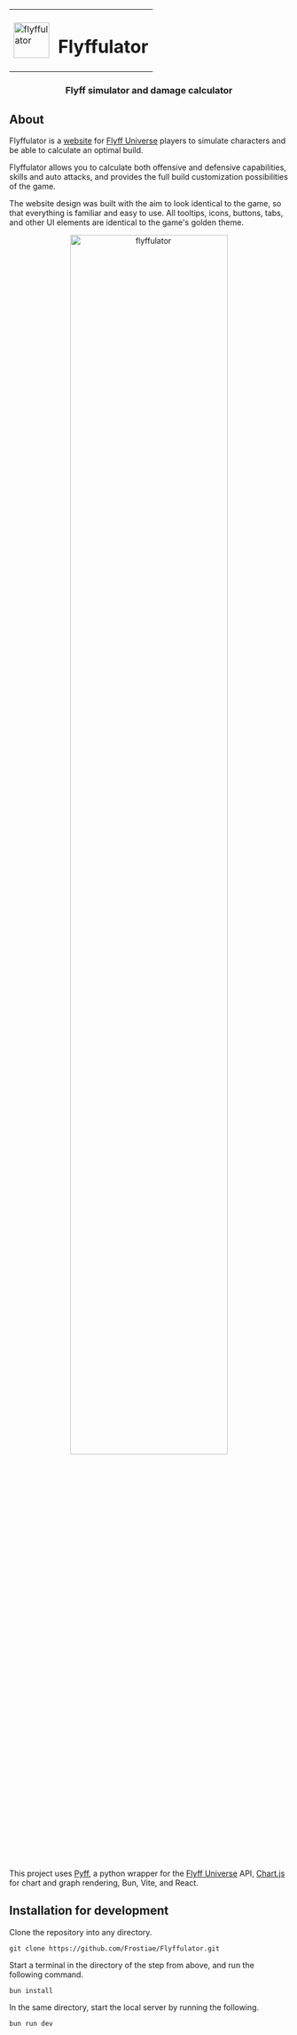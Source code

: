 <table align="center">
  <tr>
    <td>
      <img src="https://i.imgur.com/8F2kGqQ.png" alt="flyffulator" width="64" height="64">
    </td>
    <td>
      <h1>Flyffulator</h1>
    </td>
  </tr>
</table>

<h3 align="center">
  <b>
    Flyff simulator and damage calculator
  </b>
</h3>

## About
Flyffulator is a [website](https://flyffulator.com/) for [Flyff Universe](https://universe.flyff.com/) players to simulate characters and be able to calculate an optimal build.

Flyffulator allows you to calculate both offensive and defensive capabilities, skills and auto attacks, and provides the full build customization possibilities of the game.

The website design was built with the aim to look identical to the game, so that everything is familiar and easy to use. All tooltips, icons, buttons, tabs, and other UI elements are identical to the game's golden theme.
<p align="center">
  <img src="https://i.imgur.com/J64fpSJ.png" alt="flyffulator" width=75%>
</p>

This project uses [Pyff](https://github.com/Frostiae/Pyff), a python wrapper for the [Flyff Universe](https://api.flyff.com/) API, [Chart.js](https://www.chartjs.org/) for chart and graph rendering, Bun, Vite, and React.

## Installation for development
Clone the repository into any directory.
```
git clone https://github.com/Frostiae/Flyffulator.git
```

Start a terminal in the directory of the step from above, and run the following command.
```
bun install
```

In the same directory, start the local server by running the following.
```
bun run dev
```
